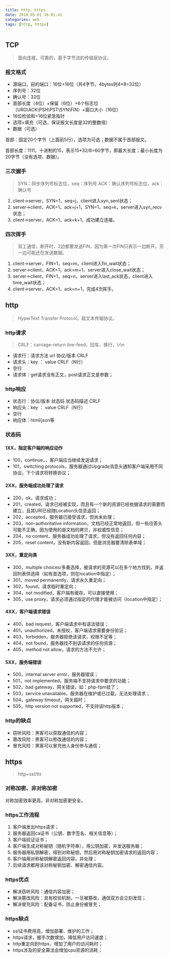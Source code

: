 ```yaml
---
title: http、https
date: 2018-05-01 16:01:41
categories: web
tags: [http, https]
---
```


## TCP

> 面向连接，可靠的，基于字节流的传输层协议。

### 报文格式

+ 源端口，目的端口：16位+16位（共4字节，4bytes则4*8=32位）
+ 序列号：32位
+ 确认号：32位
+ 首部长度（4位）+保留（6位）+6个标志位（URG\ACK\PSH\PST\SYN\FIN）+窗口大小（16位）
+ 16位检验和+16位紧急指针
+ 选项+填充（可选，保证报文长度是32的整数倍）
+ 数据（可选）

首部：固定20个字节（上面前5行），选项为可选；数据不属于首部报文。

首部长度：1111，十进制的15，表示15*32/8=60字节，即最大长度；最小长度为20字节（没有选项、数据）。

### 三次握手

> SYN：同步序列号标志位，seq：序列号
> ACK：确认序列号标志位，ack：确认号

1. client->server，SYN=1，seq=j，client进入syn_sent状态；
1. server->client，ACK=1，ack=j+1，SYN=1，seq=k，server进入syn_recv状态；
1. client->server，ACK=1，ack=k+1，成功建立连接。

### 四次挥手

> 双工通信，断开时，2边都要发送FIN，因为第一次FIN只表示一边断开，另一边可能还在发送数据。

1. client->server，FIN=1，seq=m，client进入fin_wait状态；
1. server->client，ACK=1，ack=m+1，server进入close_wait状态；
1. server->client，FIN=1，seq=n，server进入last_ack状态，client进入time_wait状态；
1. client->server，ACK=1，ack=n+1，完成4次挥手。

## http

> HyperText Transfer Protocol，超文本传输协议。

### http请求

> CRLF：carriage-return line-feed，回车、换行，\r\n

+ 请求行：请求方法 url 协议/版本 CRLF
+ 请求头：key ： value CRLF（N行）
+ 空行
+ 请求体：get请求没有正文，post请求正文是参数；

### http响应

+ 状态行：协议/版本 状态码 状态码描述 CRLF
+ 响应头：key ： value CRLF（N行）
+ 空行
+ 响应体：html/json等

### 状态码

#### 1XX，指定客户端的响应动作

+ 100，continue，，客户端应当继续发送请求；
+ 101，switching protocols，服务器通过Upgrade消息头通知客户端采用不同协议，下个请求将转换协议；

#### 2XX，服务端成功处理了请求

+ 200，ok，请求成功；
+ 201，created，请求已经被实现，而且有一个新的资源已经依据请求的需要而建立，且其URI已经随Location头信息返回；
+ 202，accepted，服务器已接受请求，但尚未处理；
+ 203，non-authoritative information，文档已经正常地返回，但一些应答头可能不正确，因为使用的是文档的拷贝，非权威性信息；
+ 204，no content，服务器成功处理了请求，但没有返回任何内容；
+ 205，reset content，没有新内容返回，但是浏览器要清除表单域；

#### 3XX，重定向类

+ 300，multiple choices/多重选择，被请求的资源可以在多个地方找到，并返回列表供选择（如有首选项，则在location中指定）；
+ 301，moved permanently，请求永久重定向；
+ 302，found，请求临时重定向；
+ 304，not modified，客户端有缓存，可以直接使用；
+ 305，use proxy，请求必须通过指定的代理才能被访问（location中指定）；

#### 4XX，客户端请求错误

+ 400，bad request，客户端请求中有语法错误；
+ 401，unauthorized，未授权，客户端请求需要身份验证；
+ 403，forbidden，服务器拒绝该请求，权限不足等；
+ 404，not found，服务器找不到该请求的任何资源；
+ 405，method not allow，请求的方法不允许；

#### 5XX，服务端错误

+ 500，internal server error，服务器错误；
+ 501，not implemented，服务端不支持请求中要求的功能；
+ 502，bad gateway，网关错误，如：php-fpm挂了；
+ 503，service unavailable，服务器在维护或已过载，无法处理请求；
+ 504，gateway timeout，网关超时；
+ 505，http version not supported，不支持该http版本；

### http的缺点

+ 窃听风险：黑客可以获取通信的内容；
+ 篡改风险：黑客可以修改通信的内容；
+ 冒充风险：黑客可以冒充他人身份参与通信；

## https

> http+ssl/tls

### 对称加密、非对称加密

对称加密效率更高，非对称加密更安全。

### https工作流程

1. 客户端发出https请求；
1. 服务器返回ca证书（公钥、数字签名、相关信息等）；
1. 客户端验证证书；
1. 客户端生成对称秘钥（随机字符串），用公钥加密，并发送服务器；
1. 服务器用私钥解密，得到对称秘钥，然后用对称秘钥加密请求的返回内容；
1. 客户端用对称秘钥解密返回内容，并处理；
1. 后续请求都用该对称秘钥加密、解密通信内容。

### https优点

+ 解决窃听风险：通信内容加密；
+ 解决篡改风险：具有校验机制，一旦被篡改，通信双方会立刻发现；
+ 解决冒充风险：配备证书，防止身份被冒充；

### https缺点

+ ssl证书费用高，增加部署、维护的工作；
+ https请求，握手次数增加，降低用户访问速度；
+ http重定向到https，增加了用户的访问耗时；
+ https涉及的安全算法会增加cpu资源的消耗；
